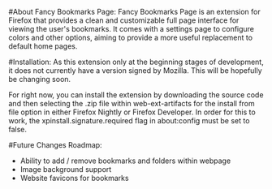 #About Fancy Bookmarks Page:
Fancy Bookmarks Page is an extension for Firefox that provides a clean and customizable full page
interface for viewing the user's bookmarks. It comes with a settings page to configure colors
and other options, aiming to provide a more useful replacement to default home pages.

#Installation:
As this extension only at the beginning stages of development, it does not currently have a version
signed by Mozilla. This will be hopefully be changing soon.

For right now, you can install the extension by downloading the source code and then selecting the
.zip file within web-ext-artifacts for the install from file option in either Firefox Nightly or
Firefox Developer. In order for this to work, the xpinstall.signature.required flag in about:config
must be set to false.

#Future Changes Roadmap:
- Ability to add / remove bookmarks and folders within webpage
- Image background support
- Website favicons for bookmarks
